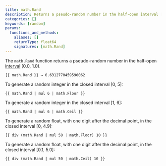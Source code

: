 ```yaml
---
title: math.Rand
description: Returns a pseudo-random number in the half-open interval [0.0, 1.0).
categories: []
keywords: [random]
params:
  functions_and_methods:
    aliases: []
    returnType: float64
    signatures: [math.Rand]
---
```


The `math.Rand` function returns a pseudo-random number in the half-open [interval](g) [0.0, 1.0).

```go-html-template
{{ math.Rand }} → 0.6312770459590062
```

To generate a random integer in the closed interval [0, 5]:

```go-html-template
{{ math.Rand | mul 6 | math.Floor }}
```

To generate a random integer in the closed interval [1, 6]:

```go-html-template
{{ math.Rand | mul 6 | math.Ceil }}
```

To generate a random float, with one digit after the decimal point, in the closed interval [0, 4.9]:

```go-html-template
{{ div (math.Rand | mul 50 | math.Floor) 10 }}
```

To generate a random float, with one digit after the decimal point, in the closed interval [0.1, 5.0]:

```go-html-template
{{ div (math.Rand | mul 50 | math.Ceil) 10 }}
```
